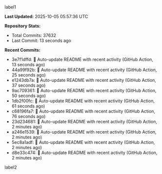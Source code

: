 
label1 
<!-- ACTIVITY_START -->
**Last Updated:** 2025-10-05 05:57:36 UTC

**Repository Stats:**
- Total Commits: 37632
- Last Commit: 13 seconds ago

**Recent Commits:**
- 3e7f1dffd: 🤖 Auto-update README with recent activity (GitHub Action, 13 seconds ago)
- 44a99f92b: 🤖 Auto-update README with recent activity (GitHub Action, 25 seconds ago)
- e1243db7a: 🤖 Auto-update README with recent activity (GitHub Action, 37 seconds ago)
- 9ac709361: 🤖 Auto-update README with recent activity (GitHub Action, 50 seconds ago)
- 1db2f00fc: 🤖 Auto-update README with recent activity (GitHub Action, 61 seconds ago)
- c68196fa7: 🤖 Auto-update README with recent activity (GitHub Action, 76 seconds ago)
- 23d234681: 🤖 Auto-update README with recent activity (GitHub Action, 2 minutes ago)
- a246e1539: 🤖 Auto-update README with recent activity (GitHub Action, 2 minutes ago)
- 5ec8a1adf: 🤖 Auto-update README with recent activity (GitHub Action, 2 minutes ago)
- d8e33c474: 🤖 Auto-update README with recent activity (GitHub Action, 2 minutes ago)
<!-- ACTIVITY_END -->

label2

